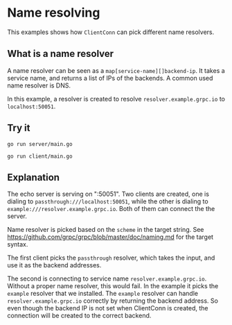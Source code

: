 # Name resolving

This examples shows how `ClientConn` can pick different name resolvers.

## What is a name resolver

A name resolver can be seen as a `map[service-name][]backend-ip`. It takes a
service name, and returns a list of IPs of the backends. A common used name
resolver is DNS.

In this example, a resolver is created to resolve `resolver.example.grpc.io` to
`localhost:50051`.

## Try it

```
go run server/main.go
```

```
go run client/main.go
```

## Explanation

The echo server is serving on ":50051". Two clients are created, one is dialing
to `passthrough:///localhost:50051`, while the other is dialing to
`example:///resolver.example.grpc.io`. Both of them can connect the the server.

Name resolver is picked based on the `scheme` in the target string. See
https://github.com/grpc/grpc/blob/master/doc/naming.md for the target syntax.

The first client picks the `passthrough` resolver, which takes the input, and
use it as the backend addresses.

The second is connecting to service name `resolver.example.grpc.io`. Without a
proper name resolver, this would fail. In the example it picks the `example`
resolver that we installed. The `example` resolver can handle
`resolver.example.grpc.io` correctly by returning the backend address. So even
though the backend IP is not set when ClientConn is created, the connection will
be created to the correct backend.